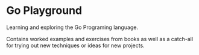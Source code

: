 
# Go Playground

Learning and exploring the Go Programing language.

Contains worked examples and exercises from books as well as a catch-all for
trying out new techniques or ideas for new projects.
